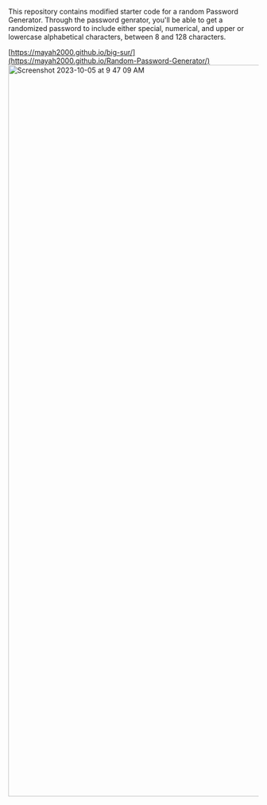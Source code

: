 This repository contains modified starter code for a random Password Generator.  Through the password genrator, you'll be able to get a randomized password to include either special, numerical, and upper or lowercase alphabetical characters, between 8 and 128 characters.

[https://mayah2000.github.io/big-sur/](https://mayah2000.github.io/Random-Password-Generator/)
<img width="1470" alt="Screenshot 2023-10-05 at 9 47 09 AM" src="https://github.com/MayaH2000/big-sur/assets/101356128/ac2c03a7-c608-488f-9aee-f3eb487edf22">
